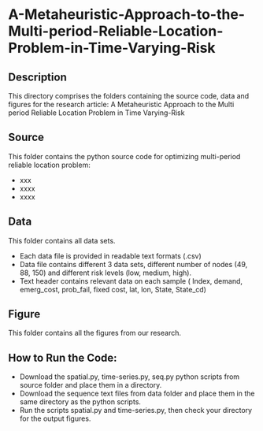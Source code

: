 # A-Metaheuristic-Approach-to-the-Multi-period-Reliable-Location-Problem-in-Time-Varying-Risk
## Description
This directory comprises the folders containing the source code, data and figures for the research article:
A Metaheuristic Approach to the Multi period Reliable Location Problem in Time Varying-Risk
## Source
This folder contains the python source code for optimizing multi-period reliable location problem:
* xxx
* xxxx
* xxxx


## Data
This folder contains all data sets.

* Each data file is provided in readable text formats (.csv)
* Data file contains different 3 data sets, different number of nodes (49, 88, 150) and different risk levels (low, medium, high).
* Text header contains relevant data on each sample ( Index,	demand,	emerg_cost,	prob_fail, fixed cost,	lat,	lon,	State,	State_cd)

## Figure
This folder contains all the figures from our research.

## How to Run the Code:
* Download the spatial.py, time-series.py, seq.py python scripts from source folder and place them in a directory.
* Download the sequence text files from data folder and place them in the same directory as the python scripts.
* Run the scripts spatial.py and time-series.py, then check your directory for the output figures.
